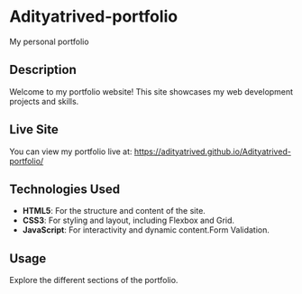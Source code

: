 # Adityatrived-portfolio
My personal portfolio 
## Description
Welcome to my portfolio website! This site showcases my web development projects and skills.

## Live Site
You can view my portfolio live at: https://adityatrived.github.io/Adityatrived-portfolio/

## Technologies Used
- **HTML5**: For the structure and content of the site.
- **CSS3**: For styling and layout, including Flexbox and Grid.
- **JavaScript**:  For interactivity and dynamic content.Form Validation.

## Usage
Explore the different sections of the portfolio.
